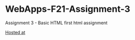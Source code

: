# WebApps-F21-Assignment-3
Assignment 3 - Basic HTML
first html assignment

[Hosted at](https://44-563-webapps-f21.github.io/webapps-f21-assignment-3-JAYANTH8084)